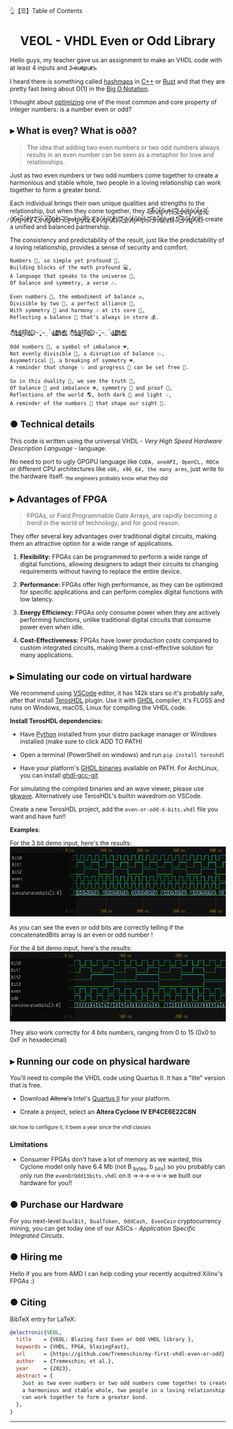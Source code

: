 👆【☰】Table of Contents

<div align="center">
  <h1>VEOL - VHDL Even or Odd Library</h1>
</div>

Hello guys, my teacher gave us an assignment to make an VHDL code with at least 4 inputs and 2̴ ̶o̵u̶t̴p̷u̵t̷s̴.

I heard there is something called [hashmaps](https://en.wikipedia.org/wiki/Hash_table) in [C++](https://cplusplus.com/reference/unordered_map/unordered_map/) or [Rust](https://doc.rust-lang.org/std/collections/struct.HashMap.html) and that they are pretty fast being about O(1) in the [Big O Notation](https://en.wikipedia.org/wiki/Big_O_notation).

I thought about [optimizing](https://xkcd.com/927) one of the most common and core property of integer numbers: is a number even or odd?


## ▸ What is eveŋ? What is oðð?

> The idea that adding two even numbers or two odd numbers always results in an even number can be seen as a metaphor for love and relationships.

Just as two even numbers or two odd numbers come together to create a harmonious and stable whole, two people in a loving relationship can work together to form a greater bond.

Each individual brings their own unique qualities and strengths to the relationship, but when they come together, they 2̶̨̈ ̸̘͆o̵̜̿ȗ̵͍t̴̪̐p̷͎̅ư̶ͅṫ̶͕s̴̖͝ ̴͗͜2̵̡̀ ̵̲̀o̶͓͒ù̸͓t̴̲͐p̵̙͛ǘ̴̙t̴̋͜s̸͍̕ ̶̙̽2̶͇̈́ ̷̣̈́ơ̸̩u̶͙͒t̶̯̚p̷̜̿ŭ̶̯ṭ̸̽s̸̘̾ ̷̦͝2̸͘͜ ̵̜͆o̷̗̚ų̷̚t̶͜͠p̸̞̅ũ̶̻t̸̘̒s̶͓̆ ̶͕̅2̷̥̂ ̵̹̽o̸͇̓u̴̦͘t̷̞͗p̵͚̀u̶͚͠t̶̡͒s̵̥̅ ̷͚̓2̴̼̐ ̸͚͘ò̸̗u̵͕̐t̶̪̆p̴͕͠ù̸̺t̸̞͂s̸̭͐ ̸̗̑2̷̺͆ ̴̼̀o̷͖͛ǘ̸̝t̶̙̉p̸̩͒ù̸̬ţ̶̈́s̵̜̏ ̸̫̍2̷̤͒ ̶͙̄o̴̲͊u̶̬͌t̵͇̕ṕ̸͕u̷͍̕ť̴̪s̷͉͗ ̸̖̕2̴͖̿ ̷̮͌o̵̭̅u̶͙͊t̵̳̂p̸͈̐ű̴̝t̸͉̑s̴̫͂  create a unified and balanced partnership.

The consistency and predictability of the result, just like the predictability of a loving relationship, provides a sense of security and comfort.

```
Numbers 🔢, so simple yet profound 🤔,
Building blocks of the math profound 💻,
A language that speaks to the universe 🌌,
Of balance and symmetry, a verse 🎶.

Even numbers 💯, the embodiment of balance ⚖️,
Divisible by two 🔢, a perfect alliance 🤝,
With symmetry 🔁 and harmony 🎶 at its core 💛,
Reflecting a balance 🔶 that's always in store 💰.

2̴̮̒̓͛͆̀̊͜ ̶̘̎̀̓̉̀͗͝ơ̵̢̬̬̩̥͕͚͗́̀̋u̵͇͍͎̖̩̒͜t̸̢͚̱͍͈̅͒p̸̤͒̔̉͜o̴̫̤̔͑̿̀̓͑ͅŭ̴̫͕̀t̴̛̞̹͖̟̬͙̅̓͗͘ͅs̸̡̡̤̞̯͋ ̴̲͕̥̩́̕2̴̭̙̥̠̅ ̶̲̚ǫ̴͔̖̤͈͚͓̍̆͊u̸̢͔̣̤͇̪̭̾̽͋̾̍̕t̸̠̪̠̓͐̆͝p̶̢̗̗̊̈́͑́̑̂̄ư̴̰͉̬̬͙̦̇̋t̶͍̺̩̯͈̰̐̾͊͒͝s̸̢̧͎͙̼͕͖̓ 2̴̮̒̓͛͆̀̊͜ ̶̘̎̀̓̉̀͗͝ơ̵̢̬̬̩̥͕͚͗́̀̋u̵͇͍͎̖̩̒͜t̸̢͚̱͍͈̅͒p̸̤͒̔̉͜o̴̫̤̔͑̿̀̓͑ͅŭ̴̫͕̀t̴̛̞̹͖̟̬͙̅̓͗͘ͅs̸̡̡̤̞̯͋ ̴̲͕̥̩́̕2̴̭̙̥̠̅ ̶̲̚ǫ̴͔̖̤͈͚͓̍̆͊u̸̢͔̣̤͇̪̭̾̽͋̾̍̕t̸̠̪̠̓͐̆͝p̶̢̗̗̊̈́͑́̑̂̄ư̴̰͉̬̬͙̦̇̋t̶͍̺̩̯͈̰̐̾͊͒͝s̸̢̧͎͙̼͕͖̓

Odd numbers 🔢, a symbol of imbalance 💔,
Not evenly divisible 🤔, a disruption of balance 💥,
Asymmetrical 🤔, a breaking of symmetry 💔,
A reminder that change 💥 and progress 🚀 can be set free 💨.

So in this duality 🔢, we see the truth 💯,
Of balance 🔶 and imbalance 💔, symmetry 🔁 and proof 💪,
Reflections of the world 🌎, both dark 🌃 and light 💡,
A reminder of the numbers 🔢 that shape our sight 👀.
```


## ● Technical details
This code is written using the universal VHDL - _Very High Speed Hardware Description Language_ - language.

No need to port to ugly GPGPU language like `CUDA, oneAPI, OpenCL, ROCm` or different CPU architectures like `x86, x86_64, the many arms`, just write to the hardware itself. <sub>the engineers probably know what they did</sub>


## ▸ Advantages of FPGA
> FPGAs, or Field Programmable Gate Arrays, are rapidly becoming a trend in the world of technology, and for good reason.

They offer several key advantages over traditional digital circuits, making them an attractive option for a wide range of applications.

1. **Flexibility:** FPGAs can be programmed to perform a wide range of digital functions, allowing designers to adapt their circuits to changing requirements without having to replace the entire device.

2. **Performance:** FPGAs offer high performance, as they can be optimized for specific applications and can perform complex digital functions with low latency.

3. **Energy Efficiency:** FPGAs only consume power when they are actively performing functions, unlike traditional digital circuits that consume power even when idle.

4. **Cost-Effectiveness:** FPGAs have lower production costs compared to custom integrated circuits, making them a cost-effective solution for many applications.


## ▸ Simulating our code on virtual hardware
We recommend using [VSCode](https://github.com/microsoft/vscode) editor, it has 142k stars so it's probably safe, after that install [TerosHDL](https://marketplace.visualstudio.com/items?itemName=teros-technology.teroshdl) plugin. Use it with [GHDL](https://ghdl.github.io/ghdl/) compiler, it's FLOSS and runs on Windows, macOS, Linux for compiling the VHDL code.

**Install TerosHDL dependencies:**
- Have [Python](https://www.python.org/downloads/) installed from your distro package manager or Windows installed (make sure to click ADD TO PATH)

- Open a terminal (PowerShell on windows) and run `pip install teroshdl`

- Have your platform's [GHDL binaries](https://github.com/ghdl/ghdl/releases) available on PATH. For ArchLinux, you can install [ghdl-gcc-git](https://aur.archlinux.org/packages/ghdl-gcc-git)

For simulating the compiled binaries and an wave viewer, please use [gkwave](https://github.com/gtkwave/gtkwave). Alternatively use TerosHDL's builtin wavedrom on VSCode.

Create a new TerosHDL project, add the `even-or-odd-X-bits.vhdl` file you want and have fun!!

**Examples**:

For the 3 bit demo input, here's the results:
<img src="Assets/3bits-demo.png" alt="3 bits demo"/>

As you can see the even or odd bits are correctly telling if the concatenatedBits array is an even or odd number !

For the 4 bit demo input, here's the results:
<img src="Assets/4bits-demo.png" alt="4 bits demo"/>

They also work correctly for 4 bits numbers, ranging from 0 to 15 (0x0 to 0xF in hexadecimal)


## ▸ Running our code on physical hardware
You'll need to compile the VHDL code using Quartus II. It has a "lite" version that is free.

- Download ~~Altera's~~ Intel's [Quartus II](https://www.intel.com/content/www/us/en/collections/products/fpga/software/downloads.html) for your platform.

- Create a project, select an **Altera Cyclone IV EP4CE6E22C8N**

<sub> idk how to configure it, it been a year since the vhdl classes </sub>

### Limitations

- Consumer FPGAs don't have a lot of memory as we wanted, this Cyclone model only have 6.4 Mb (not B <sub>bytes</sub>, b <sub>bits</sub>) so you probably can only run the `evenOrOdd13bits.vhdl` on it →→→→→→ we built our hardware for you!!



## ● Purchase our Hardware
For you next-level `DualBit, DualToken, OddCash, EvenCoin` cryptocurrency mining, you can get today one of our ASICs - _Application Specific Integrated Circuits_.

<!-- TODO: Stable diffusion ASICs catalog -->




## ● Hiring me
Hello if you are from AMD I can help coding your recently acquitred Xilinx's FPGAs :)



## ● Citing

BibTeX entry for LaTeX:
```bibtex
@electronic{VEOL,
  title    = {VEOL: Blazing fast Even or Odd VHDL library },
  keywords = {VHDL, FPGA, blazingFast},
  url      = {https://github.com/Tremeschin/my-first-vhdl-even-or-odd},
  author   = {Tremeschin; et al.},
  year     = {2023},
  abstract = {
    Just as two even numbers or two odd numbers come together to create
    a harmonious and stable whole, two people in a loving relationship
    can work together to form a greater bond.
  },
}
```

<hr>

<pre>




































































<sub>
this repo is a joke in case you didn't notice
thanks chatgpt for providing the soul i lack
<sub>
help
<sub>
im lonely
<sub>
go solve euler's constat problem
<sub>
everything is euler
<sub></sub></sub></sub></sub></sub></sub></pre>
